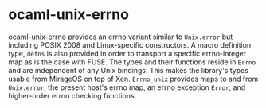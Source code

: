 ocaml-unix-errno
================

[ocaml-unix-errno](https://github.com/dsheets/ocaml-unix-errno) provides
an errno variant similar to `Unix.error` but including POSIX 2008 and
Linux-specific constructors. A macro definition type, `defns` is also
provided in order to transport a specific errno-integer map as is the
case with FUSE. The types and their functions reside in `Errno` and are
independent of any Unix bindings. This makes the library's types usable
from MirageOS on top of Xen. `Errno_unix` provides maps to and from
`Unix.error`, the present host's errno map, an errno exception `Error`,
and higher-order errno checking functions.
